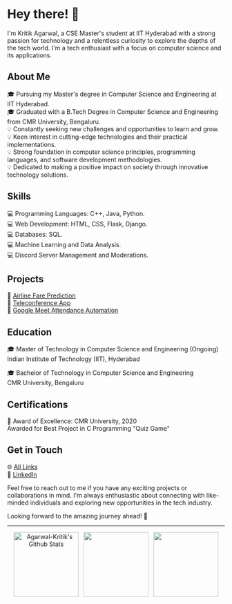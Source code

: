 <!---
<h2 align="center">Hello!</h2>
<p align="center">
  <a href="https://kritik.go.studio"><img alt="Kritik Agarwal" src="https://github.com/Kritik007/Kritik007/blob/main/svg/my-name-is-kritik-agarwal.svg"></a>
</p>
--->

# Hey there! 👋

I'm Kritik Agarwal, a CSE Master's student at IIT Hyderabad with a strong passion for technology and a relentless curiosity to explore the depths of the tech world. I'm a tech enthusiast with a focus on computer science and its applications.

## About Me

🎓 Pursuing my Master's degree in Computer Science and Engineering at IIT Hyderabad.\
🎓 Graduated with a B.Tech Degree in Computer Science and Engineering from CMR University, Bengaluru.\
💡 Constantly seeking new challenges and opportunities to learn and grow.\
💡 Keen interest in cutting-edge technologies and their practical implementations.\
💡 Strong foundation in computer science principles, programming languages, and software development methodologies.\
💡 Dedicated to making a positive impact on society through innovative technology solutions.

## Skills

💻 Programming Languages: C++, Java, Python.\
💻 Web Development: HTML, CSS, Flask, Django.\
💻 Databases: SQL.\
💻 Machine Learning and Data Analysis.\
💻 Discord Server Management and Moderations.

## Projects

🚀 [Airline Fare Prediction](https://github.com/AgarwalKritik/Airline-Fare-Prediction)\
🚀 [Teleconference App](https://github.com/AgarwalKritik/Teleconference-App)\
🚀 [Google Meet Attendance Automation](https://github.com/AgarwalKritik/cmru-meet-attendance-system)

## Education

🎓 Master of Technology in Computer Science and Engineering (Ongoing)\
   Indian Institute of Technology (IIT), Hyderabad

🎓 Bachelor of Technology in Computer Science and Engineering\
   CMR University, Bengaluru

## Certifications

📜 Award of Excellence: CMR University, 2020\
   Awarded for Best Project in C Programming "Quiz Game"

## Get in Touch

🌐 [All Links](https://AgarwalKritik.github.io)\
🔗 [LinkedIn](https://linkedin.com/in/AgarwalKritik)

Feel free to reach out to me if you have any exciting projects or collaborations in mind. I'm always enthusiastic about connecting with like-minded individuals and exploring new opportunities in the tech industry.

Looking forward to the amazing journey ahead! 🚀

---------------------------------------------------------------------------------------------------

<p align="center">
  <a href="https://www.github.com/Kritik007"><img height="150px" alt="Agarwal-Kritik's Github Stats" src="https://github-readme-stats.vercel.app/api?username=Kritik007&show_icons=true&hide_border=true&include_all_commits=true&theme=chartreuse-dark"></a>&nbsp;&nbsp;
  <a href="https://www.github.com/Kritik007"><img height="150px" src="https://github-readme-stats.vercel.app/api/top-langs/?username=Kritik007&layout=compact&exclude_repo=github-readme-stats,Kritik007.github.io,Kritik007&hide_border=true&theme=chartreuse-dark"></a>&nbsp;&nbsp;
  <a href="https://www.github.com.Kritik007"><img height="150px" src="https://github-readme-streak-stats.herokuapp.com/?user=Kritik007&theme=chartreuse-dark&hide_border=true"></a>
</p>
